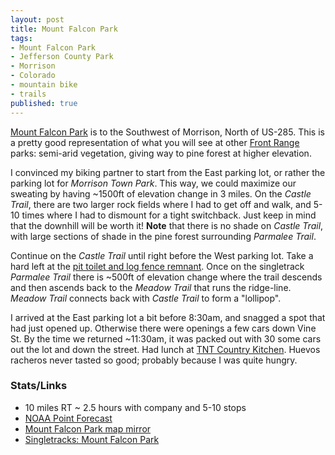 ```yaml
---
layout: post
title: Mount Falcon Park
tags:
- Mount Falcon Park
- Jefferson County Park
- Morrison
- Colorado
- mountain bike
- trails
published: true
---
```

[Mount Falcon Park](http://jeffco.us/parks/parks-and-trails/mount-falcon-park/)
is to the Southwest of Morrison, North of US-285. This is a pretty good
representation of what you will see at other [Front Range](http://en.wikipedia.org/wiki/Front_Range)
parks: semi-arid vegetation, giving way to pine forest at higher elevation.

I convinced my biking partner to start from the East parking lot, or rather the
parking lot for _Morrison Town Park_. This way, we could maximize our sweating
by having ~1500ft of elevation change in 3 miles. On the _Castle Trail_, there are
two larger rock fields where I had to get off and walk, and 5-10 times where
I had to dismount for a tight switchback. Just keep in mind that the downhill
will be worth it! __Note__ that there is no shade on _Castle Trail_, with
large sections of shade in the pine forest surrounding _Parmalee Trail_.

Continue on the _Castle Trail_ until right before the West parking lot. Take a
hard left at the
[pit toilet and log fence remnant](https://www.google.com/maps/@39.6356725,-105.2374338,96m/data=!3m1!1e3).
Once on the singletrack _Parmalee Trail_ there is ~500ft of elevation change where the trail
descends and then ascends back to the _Meadow Trail_ that runs the ridge-line.
_Meadow Trail_ connects back with _Castle Trail_ to form a "lollipop".

I arrived at the East parking lot a bit before 8:30am, and snagged a spot
that had just opened up. Otherwise there were openings a few cars down Vine St.
By the time we returned ~11:30am, it was packed out with 30 some cars out the
lot and down the street. Had lunch at
[TNT Country Kitchen](http://www.yelp.com/biz/tnt-country-kitchen-morrison).
Huevos racheros never tasted so good; probably because I was quite hungry.

### Stats/Links
- 10 miles RT ~ 2.5 hours with company and 5-10 stops
- [NOAA Point Forecast](http://forecast.weather.gov/MapClick.php?lat=39.6332253&lon=-105.2334564)
- [Mount Falcon Park map mirror](https://drive.google.com/file/d/0B0yT30uCaFvvbzhXYnBla1FNYzQ/edit?usp=sharing)
- [Singletracks: Mount Falcon Park](http://www.singletracks.com/bike-trails/mount-falcon-park.html)
